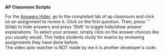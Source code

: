 **AP Classroom Scripts**

For the [Answers Hider](https://github.com/patrickzhou1234/AP-Classroom-Scripts/blob/main/Answers-Hider.js), go to the completed tab of ap classroom and click on an assignment to review it. Click on the first question. Then, press '`' (tilde) to hide answers and press 'Shift' to toggle hide/show answer explanations. To select your answer, simply click on the answer choices like you usually would. This helps students study for exams by reviewing assignments they have done before. 
<br>The video auto watcher is NOT made by me it is another developer's code. 
